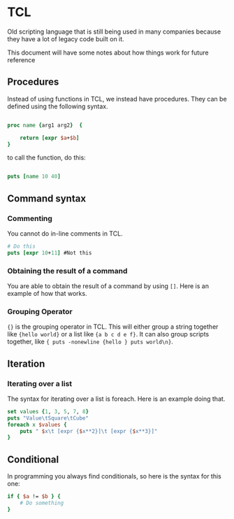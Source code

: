 # TCL

Old scripting language that is still being used in many companies because they have a lot of legacy code built on it.

This document will have some notes about how things work for future reference

## Procedures

Instead of using functions in TCL, we instead have procedures. They can be defined using the following syntax.

```tcl

proc name {arg1 arg2}  {

    return [expr $a+$b]
}
```

to call the function, do this:

```tcl

puts [name 10 40]
```

## Command syntax

### Commenting

You cannot do in-line comments in TCL.

```tcl
# Do this
puts [expr 10+11] #Not this
```

### Obtaining the result of a command

You are able to obtain the result of a command by using `[]`. Here is an example of how that works.

### Grouping Operator

`{}` is the grouping operator in TCL. This will either group a string together like `{hello world}` or a list like `{a b c d e f}`. It can also group scripts together, like `{ puts -nonewline {hello } puts world\n}`.

## Iteration

### Iterating over a list

The syntax for iterating over a list is foreach. Here is an example doing that.

```tcl
set values {1, 3, 5, 7, 8}
puts "Value\tSquare\tCube"
foreach x $values {
    puts " $x\t [expr {$x**2}]\t [expr {$x**3}]"
}
```

## Conditional

In programming you always find conditionals, so here is the syntax for this one:

```tcl
if { $a != $b } {
    # Do something
}
```
